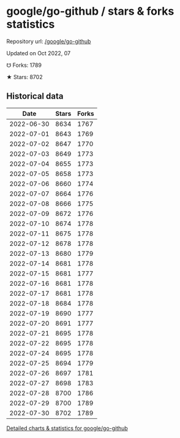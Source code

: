 # google/go-github / stars & forks statistics

Repository url: [/google/go-github](https://github.com/google/go-github)

Updated on Oct 2022, 07

☋ Forks: 1789

★ Stars: 8702

## Historical data
| Date | Stars | Forks |
|------|-------|-------|
| 2022-06-30 | 8634 | 1767 | 
| 2022-07-01 | 8643 | 1769 | 
| 2022-07-02 | 8647 | 1770 | 
| 2022-07-03 | 8649 | 1773 | 
| 2022-07-04 | 8655 | 1773 | 
| 2022-07-05 | 8658 | 1773 | 
| 2022-07-06 | 8660 | 1774 | 
| 2022-07-07 | 8664 | 1776 | 
| 2022-07-08 | 8666 | 1775 | 
| 2022-07-09 | 8672 | 1776 | 
| 2022-07-10 | 8674 | 1778 | 
| 2022-07-11 | 8675 | 1778 | 
| 2022-07-12 | 8678 | 1778 | 
| 2022-07-13 | 8680 | 1779 | 
| 2022-07-14 | 8681 | 1778 | 
| 2022-07-15 | 8681 | 1777 | 
| 2022-07-16 | 8681 | 1778 | 
| 2022-07-17 | 8681 | 1778 | 
| 2022-07-18 | 8684 | 1778 | 
| 2022-07-19 | 8690 | 1777 | 
| 2022-07-20 | 8691 | 1777 | 
| 2022-07-21 | 8695 | 1778 | 
| 2022-07-22 | 8695 | 1778 | 
| 2022-07-24 | 8695 | 1778 | 
| 2022-07-25 | 8694 | 1779 | 
| 2022-07-26 | 8697 | 1781 | 
| 2022-07-27 | 8698 | 1783 | 
| 2022-07-28 | 8700 | 1786 | 
| 2022-07-29 | 8700 | 1789 | 
| 2022-07-30 | 8702 | 1789 | 


[Detailed charts & statistics for google/go-github](https://reviewgithub.com/rep/google/go-github)
